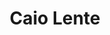 ---
title: "Caio Lente"
cargo: "Sócio e Professor"
foto: "https://avatars2.githubusercontent.com/u/7017340?s=460&v=4"
facebook: "#"
linkedin: "https://www.linkedin.com/in/clente"
twitter: "#"
github: "https://github.com/clente"
blog: "https://lente.dev/"
bio: "Mestrando em Ciência da Computação no IME-USP e cientista de dados na Terranova Consultoria. Programador desde os 15 anos, começou a se apaixonar pelo R em 2016 e agora não fala em outra coisa. Metido a designer, maníaco da organização e metade texano."
---